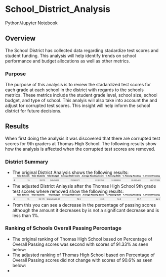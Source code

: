 # School_District_Analysis
Python/Jupyter Notebook

## Overview
The School District has collected data regarding stadardize test scores and student funding.  This analysis will help identify trends on school performance and budget allocations as well as other metrics.

### Purpose
The purpose of this analysis is to review the stadardized test scores for each grade at each school in the district with regards to the schools metrics.  These metrics include the student grade level, school size, school budget, and type of school.  This analyis will also take into account the and adjust for corrupted test scores.  This insight will help inform the school district for future decisions.

## Results
When first doing the analysis it was discovered that there are corrupted test scores for 9th graders at Thomas High School.  The following results show how the analysis is affected when the corrupted test scores are removed.

### District Summary
- The original District Analysis shows the following results:
![alt text](https://github.com/bweirich/School_District_Analysis/raw/main/Resources/Original_District_Summary.png)
- The adjusted District Anlaysis after the Thomas High School 9th grade test scores where removed show the following results:
![alt_text](https://github.com/bweirich/School_District_Analysis/raw/main/Resources/District_Summary.png)
- From this you can see a decrease in the percentage of passing scores although the amount it decreases by is not a significant decrease and is less than 1%.

### Ranking of Schools Overall Passing Percentage
- The original ranking of Thomas High School based on Percentage of Overall Passing scores was second with scores of 91.33% as seen below:
- The adjusted ranking of Thomas High School based on Percentage of Overall Passing scores did not change with scores of 90.6% as seen below:
- 

